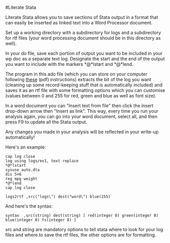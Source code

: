 #Literate Stata

Literate Stata allows you to save sections of Stata output in a format that can easily be 
inserted as linked text into a Word Processor document.

Set up a working directory with a subdirectory for logs and a subdirectory for rtf files (your word processing document
should be in this directory as well).

In your do file, save each portion of output you want to be included in your wp doc as a separate text log. 
Designate the start and the end of the output you want to include with the markers \*@\*lstart and \*@\*lend.

The program in this ado file (which you can store on your computer following [these](https://stata.com/manuals13/u17.pdf) (pdf)
instructions) extracts the bit of the log you want (cleaning up some record-keeping stuff that is automatically included) and saves
it as an rtf file with some formatting options which you can customise (values between 0 and 255 for red, green and blue as well as
font size).

In a word document you can "Insert text from file" then click the insert drop-down arrow then "Insert as link". 
This way, every time you run your analysis again, you can go into your word document, select all, and then press F9 to
update all the Stata output. 

Any changes you made in your analysis will be reflected in your write-up automatically!

Here's an example:

```
cap log close
log using logs/ex1, text replace
*@*lstart
sysuse auto.dta
dis 5+6
reg mpg weight
*@*lend
cap log close

logs2rtf ,src("logs\") dest("word\") blue(255)
```

And here's the syntax:
```
syntax  ,src(string) dest(string) [ red(integer 0) green(integer 0) blue(integer 0) fs(integer 8) ]
```

src and string are mandatory options to tell stata where to look for your log files and where to save the rtf files,
the other options are for formatting.

